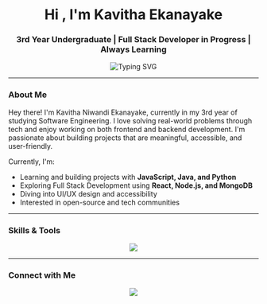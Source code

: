 <h1 align="center">Hi , I'm Kavitha Ekanayake</h1>
<h3 align="center"> 3rd Year Undergraduate |  Full Stack Developer in Progress |  Always Learning</h3>

<p align="center">
  <img src="https://readme-typing-svg.herokuapp.com/?font=Fira+Code&size=22&pause=1000&color=4A90E2&center=true&vCenter=true&width=700&lines=3rd+Year+Software+Engineering+Undergraduate;Building+real-world+projects+with+purpose;Passionate+about+Full+Stack+Development;Currently+learning+React+and+Node.js;Always+exploring+new+technologies" alt="Typing SVG" />
</p>


---

###  About Me
Hey there! I'm Kavitha Niwandi Ekanayake, currently in my 3rd year of studying Software Engineering. I love solving real-world problems through tech and enjoy working on both frontend and backend development. I'm passionate about building projects that are meaningful, accessible, and user-friendly.

Currently, I'm:
- Learning and building projects with **JavaScript, Java, and Python**
- Exploring Full Stack Development using **React, Node.js, and MongoDB**
- Diving into UI/UX design and accessibility 
- Interested in open-source and tech communities 

---

### Skills & Tools

<p align="center">
  <img src="https://skillicons.dev/icons?i=js,react,nextjs,nodejs,express,mongodb,html,css,tailwind,java,python,git,github,figma" />
</p>

---

###  Connect with Me

<p align="center">
  <a href="[https://linkedin.com/in/your-profile](https://www.linkedin.com/in/kavitha-ekanayake-1101a8314/)" target="_blank"><img src="https://img.shields.io/badge/LinkedIn-blue?logo=linkedin&style=for-the-badge" /></a>
</p>
